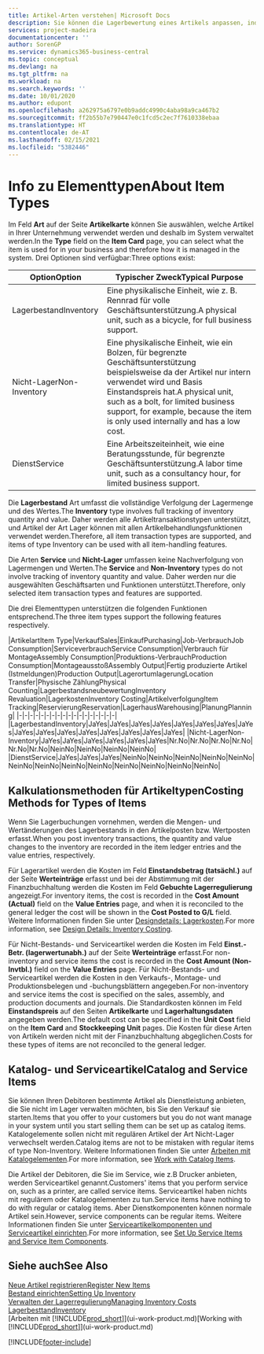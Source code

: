```yaml
---
title: Artikel-Arten verstehen| Microsoft Docs
description: Sie können die Lagerbewertung eines Artikels anpassen, indem Sie die FIFO. oder " Standard "oder Durchschnittskostenmethode anwenden, z. B. wenn Artikelkosten für Gründe, die keine Transaktionen betreffen, ändern.
services: project-madeira
documentationcenter: ''
author: SorenGP
ms.service: dynamics365-business-central
ms.topic: conceptual
ms.devlang: na
ms.tgt_pltfrm: na
ms.workload: na
ms.search.keywords: ''
ms.date: 10/01/2020
ms.author: edupont
ms.openlocfilehash: a262975a6797e0b9addc4990c4aba98a9ca467b2
ms.sourcegitcommit: ff2b55b7e790447e0c1fcd5c2ec7f7610338ebaa
ms.translationtype: HT
ms.contentlocale: de-AT
ms.lasthandoff: 02/15/2021
ms.locfileid: "5382446"
---
```

# <a name="about-item-types"></a><span data-ttu-id="d535b-103">Info zu Elementtypen</span><span class="sxs-lookup"><span data-stu-id="d535b-103">About Item Types</span></span>
<span data-ttu-id="d535b-104">Im Feld **Art** auf der Seite **Artikelkarte** können Sie auswählen, welche Artikel in Ihrer Unternehmung verwendet werden und deshalb im System verwaltet werden.</span><span class="sxs-lookup"><span data-stu-id="d535b-104">In the **Type** field on the **Item Card** page, you can select what the item is used for in your business and therefore how it is managed in the system.</span></span> <span data-ttu-id="d535b-105">Drei Optionen sind verfügbar:</span><span class="sxs-lookup"><span data-stu-id="d535b-105">Three options exist:</span></span>

|<span data-ttu-id="d535b-106">Option</span><span class="sxs-lookup"><span data-stu-id="d535b-106">Option</span></span>|<span data-ttu-id="d535b-107">Typischer Zweck</span><span class="sxs-lookup"><span data-stu-id="d535b-107">Typical Purpose</span></span>|
|------|-----------|
|<span data-ttu-id="d535b-108">Lagerbestand</span><span class="sxs-lookup"><span data-stu-id="d535b-108">Inventory</span></span>|<span data-ttu-id="d535b-109">Eine physikalische Einheit, wie z. B. Rennrad für volle Geschäftsunterstützung.</span><span class="sxs-lookup"><span data-stu-id="d535b-109">A physical unit, such as a bicycle, for full business support.</span></span>|
|<span data-ttu-id="d535b-110">Nicht-Lager</span><span class="sxs-lookup"><span data-stu-id="d535b-110">Non-Inventory</span></span>|<span data-ttu-id="d535b-111">Eine physikalische Einheit, wie ein Bolzen, für begrenzte Geschäftsunterstützung beispielsweise da der Artikel nur intern verwendet wird und Basis Einstandspreis hat.</span><span class="sxs-lookup"><span data-stu-id="d535b-111">A physical unit, such as a bolt, for limited business support, for example, because the item is only used internally and has a low cost.</span></span>|
|<span data-ttu-id="d535b-112">Dienst</span><span class="sxs-lookup"><span data-stu-id="d535b-112">Service</span></span>|<span data-ttu-id="d535b-113">Eine Arbeitszeiteinheit, wie eine Beratungsstunde, für begrenzte Geschäftsunterstützung.</span><span class="sxs-lookup"><span data-stu-id="d535b-113">A labor time unit, such as a consultancy hour, for limited business support.</span></span>|

<span data-ttu-id="d535b-114">Die **Lagerbestand** Art umfasst die vollständige Verfolgung der Lagermenge und des Wertes.</span><span class="sxs-lookup"><span data-stu-id="d535b-114">The **Inventory** type involves full tracking of inventory quantity and value.</span></span> <span data-ttu-id="d535b-115">Daher werden alle Artikeltransaktionstypen unterstützt, und Artikel der Art Lager können mit allen Artikelbehandlungsfunktionen verwendet werden.</span><span class="sxs-lookup"><span data-stu-id="d535b-115">Therefore, all item transaction types are supported, and items of type Inventory can be used with all item-handling features.</span></span>

<span data-ttu-id="d535b-116">Die Arten **Service** und **Nicht-Lager** umfassen keine Nachverfolgung von Lagermengen und Werten.</span><span class="sxs-lookup"><span data-stu-id="d535b-116">The **Service** and **Non-Inventory** types do not involve tracking of inventory quantity and value.</span></span> <span data-ttu-id="d535b-117">Daher werden nur die ausgewählten Geschäftsarten und Funktionen unterstützt.</span><span class="sxs-lookup"><span data-stu-id="d535b-117">Therefore, only selected item transaction types and features are supported.</span></span>

<span data-ttu-id="d535b-118">Die drei Elementtypen unterstützen die folgenden Funktionen entsprechend.</span><span class="sxs-lookup"><span data-stu-id="d535b-118">The three item types support the following features respectively.</span></span>

|<span data-ttu-id="d535b-119">Artikelart</span><span class="sxs-lookup"><span data-stu-id="d535b-119">Item Type</span></span>|<span data-ttu-id="d535b-120">Verkauf</span><span class="sxs-lookup"><span data-stu-id="d535b-120">Sales</span></span>|<span data-ttu-id="d535b-121">Einkauf</span><span class="sxs-lookup"><span data-stu-id="d535b-121">Purchasing</span></span>|<span data-ttu-id="d535b-122">Job-Verbrauch</span><span class="sxs-lookup"><span data-stu-id="d535b-122">Job Consumption</span></span>|<span data-ttu-id="d535b-123">Serviceverbrauch</span><span class="sxs-lookup"><span data-stu-id="d535b-123">Service Consumption</span></span>|<span data-ttu-id="d535b-124">Verbrauch für Montage</span><span class="sxs-lookup"><span data-stu-id="d535b-124">Assembly Consumption</span></span>|<span data-ttu-id="d535b-125">Produktions-Verbrauch</span><span class="sxs-lookup"><span data-stu-id="d535b-125">Production Consumption</span></span>|<span data-ttu-id="d535b-126">Montageausstoß</span><span class="sxs-lookup"><span data-stu-id="d535b-126">Assembly Output</span></span>|<span data-ttu-id="d535b-127">Fertig produzierte Artikel (Istmeldungen)</span><span class="sxs-lookup"><span data-stu-id="d535b-127">Production Output</span></span>|<span data-ttu-id="d535b-128">Lagerortumlagerung</span><span class="sxs-lookup"><span data-stu-id="d535b-128">Location Transfer</span></span>|<span data-ttu-id="d535b-129">Physische Zählung</span><span class="sxs-lookup"><span data-stu-id="d535b-129">Physical Counting</span></span>|<span data-ttu-id="d535b-130">Lagerbestandsneubewertung</span><span class="sxs-lookup"><span data-stu-id="d535b-130">Inventory Revaluation</span></span>|<span data-ttu-id="d535b-131">Lagerkosten</span><span class="sxs-lookup"><span data-stu-id="d535b-131">Inventory Costing</span></span>|<span data-ttu-id="d535b-132">Artikelverfolgung</span><span class="sxs-lookup"><span data-stu-id="d535b-132">Item Tracking</span></span>|<span data-ttu-id="d535b-133">Reservierung</span><span class="sxs-lookup"><span data-stu-id="d535b-133">Reservation</span></span>|<span data-ttu-id="d535b-134">Lagerhaus</span><span class="sxs-lookup"><span data-stu-id="d535b-134">Warehousing</span></span>|<span data-ttu-id="d535b-135">Planung</span><span class="sxs-lookup"><span data-stu-id="d535b-135">Planning</span></span>|
|-|-|-|-|-|-|-|-|-|-|-|-|-|-|-|-|-|-|
|<span data-ttu-id="d535b-136">Lagerbestand</span><span class="sxs-lookup"><span data-stu-id="d535b-136">Inventory</span></span>|<span data-ttu-id="d535b-137">Ja</span><span class="sxs-lookup"><span data-stu-id="d535b-137">Yes</span></span>|<span data-ttu-id="d535b-138">Ja</span><span class="sxs-lookup"><span data-stu-id="d535b-138">Yes</span></span>|<span data-ttu-id="d535b-139">Ja</span><span class="sxs-lookup"><span data-stu-id="d535b-139">Yes</span></span>|<span data-ttu-id="d535b-140">Ja</span><span class="sxs-lookup"><span data-stu-id="d535b-140">Yes</span></span>|<span data-ttu-id="d535b-141">Ja</span><span class="sxs-lookup"><span data-stu-id="d535b-141">Yes</span></span>|<span data-ttu-id="d535b-142">Ja</span><span class="sxs-lookup"><span data-stu-id="d535b-142">Yes</span></span>|<span data-ttu-id="d535b-143">Ja</span><span class="sxs-lookup"><span data-stu-id="d535b-143">Yes</span></span>|<span data-ttu-id="d535b-144">Ja</span><span class="sxs-lookup"><span data-stu-id="d535b-144">Yes</span></span>|<span data-ttu-id="d535b-145">Ja</span><span class="sxs-lookup"><span data-stu-id="d535b-145">Yes</span></span>|<span data-ttu-id="d535b-146">Ja</span><span class="sxs-lookup"><span data-stu-id="d535b-146">Yes</span></span>|<span data-ttu-id="d535b-147">Ja</span><span class="sxs-lookup"><span data-stu-id="d535b-147">Yes</span></span>|<span data-ttu-id="d535b-148">Ja</span><span class="sxs-lookup"><span data-stu-id="d535b-148">Yes</span></span>|<span data-ttu-id="d535b-149">Ja</span><span class="sxs-lookup"><span data-stu-id="d535b-149">Yes</span></span>|<span data-ttu-id="d535b-150">Ja</span><span class="sxs-lookup"><span data-stu-id="d535b-150">Yes</span></span>|<span data-ttu-id="d535b-151">Ja</span><span class="sxs-lookup"><span data-stu-id="d535b-151">Yes</span></span>|<span data-ttu-id="d535b-152">Ja</span><span class="sxs-lookup"><span data-stu-id="d535b-152">Yes</span></span>|
|<span data-ttu-id="d535b-153">Nicht-Lager</span><span class="sxs-lookup"><span data-stu-id="d535b-153">Non-Inventory</span></span>|<span data-ttu-id="d535b-154">Ja</span><span class="sxs-lookup"><span data-stu-id="d535b-154">Yes</span></span>|<span data-ttu-id="d535b-155">Ja</span><span class="sxs-lookup"><span data-stu-id="d535b-155">Yes</span></span>|<span data-ttu-id="d535b-156">Ja</span><span class="sxs-lookup"><span data-stu-id="d535b-156">Yes</span></span>|<span data-ttu-id="d535b-157">Ja</span><span class="sxs-lookup"><span data-stu-id="d535b-157">Yes</span></span>|<span data-ttu-id="d535b-158">Ja</span><span class="sxs-lookup"><span data-stu-id="d535b-158">Yes</span></span>|<span data-ttu-id="d535b-159">Ja</span><span class="sxs-lookup"><span data-stu-id="d535b-159">Yes</span></span>|<span data-ttu-id="d535b-160">Nr.</span><span class="sxs-lookup"><span data-stu-id="d535b-160">No</span></span>|<span data-ttu-id="d535b-161">Nr.</span><span class="sxs-lookup"><span data-stu-id="d535b-161">No</span></span>|<span data-ttu-id="d535b-162">Nr.</span><span class="sxs-lookup"><span data-stu-id="d535b-162">No</span></span>|<span data-ttu-id="d535b-163">Nr.</span><span class="sxs-lookup"><span data-stu-id="d535b-163">No</span></span>|<span data-ttu-id="d535b-164">Nr.</span><span class="sxs-lookup"><span data-stu-id="d535b-164">No</span></span>|<span data-ttu-id="d535b-165">Nr.</span><span class="sxs-lookup"><span data-stu-id="d535b-165">No</span></span>|<span data-ttu-id="d535b-166">Nein</span><span class="sxs-lookup"><span data-stu-id="d535b-166">No</span></span>|<span data-ttu-id="d535b-167">Nein</span><span class="sxs-lookup"><span data-stu-id="d535b-167">No</span></span>|<span data-ttu-id="d535b-168">Nein</span><span class="sxs-lookup"><span data-stu-id="d535b-168">No</span></span>|<span data-ttu-id="d535b-169">Nein</span><span class="sxs-lookup"><span data-stu-id="d535b-169">No</span></span>|
|<span data-ttu-id="d535b-170">Dienst</span><span class="sxs-lookup"><span data-stu-id="d535b-170">Service</span></span>|<span data-ttu-id="d535b-171">Ja</span><span class="sxs-lookup"><span data-stu-id="d535b-171">Yes</span></span>|<span data-ttu-id="d535b-172">Ja</span><span class="sxs-lookup"><span data-stu-id="d535b-172">Yes</span></span>|<span data-ttu-id="d535b-173">Ja</span><span class="sxs-lookup"><span data-stu-id="d535b-173">Yes</span></span>|<span data-ttu-id="d535b-174">Nein</span><span class="sxs-lookup"><span data-stu-id="d535b-174">No</span></span>|<span data-ttu-id="d535b-175">Nein</span><span class="sxs-lookup"><span data-stu-id="d535b-175">No</span></span>|<span data-ttu-id="d535b-176">Nein</span><span class="sxs-lookup"><span data-stu-id="d535b-176">No</span></span>|<span data-ttu-id="d535b-177">Nein</span><span class="sxs-lookup"><span data-stu-id="d535b-177">No</span></span>|<span data-ttu-id="d535b-178">Nein</span><span class="sxs-lookup"><span data-stu-id="d535b-178">No</span></span>|<span data-ttu-id="d535b-179">Nein</span><span class="sxs-lookup"><span data-stu-id="d535b-179">No</span></span>|<span data-ttu-id="d535b-180">Nein</span><span class="sxs-lookup"><span data-stu-id="d535b-180">No</span></span>|<span data-ttu-id="d535b-181">Nein</span><span class="sxs-lookup"><span data-stu-id="d535b-181">No</span></span>|<span data-ttu-id="d535b-182">Nein</span><span class="sxs-lookup"><span data-stu-id="d535b-182">No</span></span>|<span data-ttu-id="d535b-183">Nein</span><span class="sxs-lookup"><span data-stu-id="d535b-183">No</span></span>|<span data-ttu-id="d535b-184">Nein</span><span class="sxs-lookup"><span data-stu-id="d535b-184">No</span></span>|<span data-ttu-id="d535b-185">Nein</span><span class="sxs-lookup"><span data-stu-id="d535b-185">No</span></span>|<span data-ttu-id="d535b-186">Nein</span><span class="sxs-lookup"><span data-stu-id="d535b-186">No</span></span>|

## <a name="costing-methods-for-types-of-items"></a><span data-ttu-id="d535b-187">Kalkulationsmethoden für Artikeltypen</span><span class="sxs-lookup"><span data-stu-id="d535b-187">Costing Methods for Types of Items</span></span>
<span data-ttu-id="d535b-188">Wenn Sie Lagerbuchungen vornehmen, werden die Mengen- und Wertänderungen des Lagerbestands in den Artikelposten bzw. Wertposten erfasst.</span><span class="sxs-lookup"><span data-stu-id="d535b-188">When you post inventory transactions, the quantity and value changes to the inventory are recorded in the item ledger entries and the value entries, respectively.</span></span> 

<span data-ttu-id="d535b-189">Für Lagerartikel werden die Kosten im Feld **Einstandsbetrag (tatsächl.)** auf der Seite **Werteinträge** erfasst und bei der Abstimmung mit der Finanzbuchhaltung werden die Kosten im Feld **Gebuchte Lagerregulierung** angezeigt.</span><span class="sxs-lookup"><span data-stu-id="d535b-189">For inventory items, the cost is recorded in the **Cost Amount (Actual)** field on the **Value Entries** page, and when it is reconciled to the general ledger the cost will be shown in the **Cost Posted to G/L** field.</span></span> <span data-ttu-id="d535b-190">Weitere Informationen finden Sie unter [Designdetails: Lagerkosten](design-details-inventory-costing.md).</span><span class="sxs-lookup"><span data-stu-id="d535b-190">For more information, see [Design Details: Inventory Costing](design-details-inventory-costing.md).</span></span>

<span data-ttu-id="d535b-191">Für Nicht-Bestands- und Serviceartikel werden die Kosten im Feld **Einst.-Betr. (lagerwertunabh.)** auf der Seite **Werteinträge** erfasst.</span><span class="sxs-lookup"><span data-stu-id="d535b-191">For non-inventory and service items the cost is recorded in the **Cost Amount (Non-Invtbl.)** field on the **Value Entries** page.</span></span> <span data-ttu-id="d535b-192">Für Nicht-Bestands- und Serviceartikel werden die Kosten in den Verkaufs-, Montage- und Produktionsbelegen und -buchungsblättern angegeben.</span><span class="sxs-lookup"><span data-stu-id="d535b-192">For non-inventory and service items the cost is specified on the sales, assembly, and production documents and journals.</span></span> <span data-ttu-id="d535b-193">Die Standardkosten können im Feld **Einstandspreis** auf den Seiten **Artikelkarte** und **Lagerhaltungsdaten** angegeben werden.</span><span class="sxs-lookup"><span data-stu-id="d535b-193">The default cost can be specified in the **Unit Cost** field on the **Item Card** and **Stockkeeping Unit** pages.</span></span> <span data-ttu-id="d535b-194">Die Kosten für diese Arten von Artikeln werden nicht mit der Finanzbuchhaltung abgeglichen.</span><span class="sxs-lookup"><span data-stu-id="d535b-194">Costs for these types of items are not reconciled to the general ledger.</span></span> 

## <a name="catalog-and-service-items"></a><span data-ttu-id="d535b-195">Katalog- und Serviceartikel</span><span class="sxs-lookup"><span data-stu-id="d535b-195">Catalog and Service Items</span></span>
<span data-ttu-id="d535b-196">Sie können Ihren Debitoren bestimmte Artikel als Dienstleistung anbieten, die Sie nicht im Lager verwalten möchten, bis Sie den Verkauf sie starten.</span><span class="sxs-lookup"><span data-stu-id="d535b-196">Items that you offer to your customers but you do not want manage in your system until you start selling them can be set up as catalog items.</span></span> <span data-ttu-id="d535b-197">Katalogelemente sollen nicht mit regulären Artikel der Art Nicht-Lager verwechselt werden.</span><span class="sxs-lookup"><span data-stu-id="d535b-197">Catalog items are not to be mistaken with regular items of type Non-Inventory.</span></span> <span data-ttu-id="d535b-198">Weitere Informationen finden Sie unter [Arbeiten mit Katalogelementen](inventory-how-work-nonstock-items.md).</span><span class="sxs-lookup"><span data-stu-id="d535b-198">For more information, see [Work with Catalog Items](inventory-how-work-nonstock-items.md).</span></span>

<span data-ttu-id="d535b-199">Die Artikel der Debitoren, die Sie im Service, wie z.B Drucker anbieten, werden Serviceartikel genannt.</span><span class="sxs-lookup"><span data-stu-id="d535b-199">Customers' items that you perform service on, such as a printer, are called service items.</span></span> <span data-ttu-id="d535b-200">Serviceartikel haben nichts mit regulärem oder Katalogelementen zu tun.</span><span class="sxs-lookup"><span data-stu-id="d535b-200">Service items have nothing to do with regular or catalog items.</span></span> <span data-ttu-id="d535b-201">Aber Dienstkomponenten können normale Artikel sein.</span><span class="sxs-lookup"><span data-stu-id="d535b-201">However, service components can be regular items.</span></span> <span data-ttu-id="d535b-202">Weitere Informationen finden Sie unter [Serviceartikelkomponenten und Serviceartikel einrichten](service-how-setup-service-items.md).</span><span class="sxs-lookup"><span data-stu-id="d535b-202">For more information, see [Set Up Service Items and Service Item Components](service-how-setup-service-items.md).</span></span>

## <a name="see-also"></a><span data-ttu-id="d535b-203">Siehe auch</span><span class="sxs-lookup"><span data-stu-id="d535b-203">See Also</span></span>
[<span data-ttu-id="d535b-204">Neue Artikel registrieren</span><span class="sxs-lookup"><span data-stu-id="d535b-204">Register New Items</span></span>](inventory-how-register-new-items.md)  
[<span data-ttu-id="d535b-205">Bestand einrichten</span><span class="sxs-lookup"><span data-stu-id="d535b-205">Setting Up Inventory</span></span>](inventory-setup-inventory.md)  
[<span data-ttu-id="d535b-206">Verwalten der Lagerregulierung</span><span class="sxs-lookup"><span data-stu-id="d535b-206">Managing Inventory Costs</span></span>](finance-manage-inventory-costs.md)  
[<span data-ttu-id="d535b-207">Lagerbesttand</span><span class="sxs-lookup"><span data-stu-id="d535b-207">Inventory</span></span>](inventory-manage-inventory.md)  
<span data-ttu-id="d535b-208">[Arbeiten mit [!INCLUDE[prod_short](includes/prod_short.md)]](ui-work-product.md)</span><span class="sxs-lookup"><span data-stu-id="d535b-208">[Working with [!INCLUDE[prod_short](includes/prod_short.md)]](ui-work-product.md)</span></span>


[!INCLUDE[footer-include](includes/footer-banner.md)]